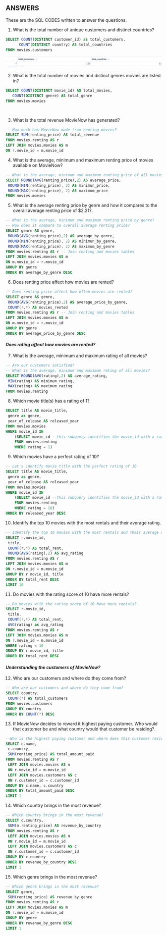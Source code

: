 ## ANSWERS
These are the SQL CODES written to answer the questions.
1. What is the total number of unique customers and distinct countries?
  ```sql
SELECT COUNT(DISTINCT customer_id) as total_customers,
        COUNT(DISTINCT country) AS total_countries
FROM movies.customers
```
![](Q1.png)

2. What is the total number of movies and distinct genres movies are listed in?
```sql
SELECT COUNT(DISTINCT movie_id) AS total_movies,
   COUNT(DISTINCT genre) AS total_genre
FROM movies.movies
```
![]()

3. What is the total revenue MovieNow has generated?
```sql
-- How much has MovieNow made from renting movies?
SELECT SUM(renting_price) AS total_revenue
FROM movies.renting AS r
LEFT JOIN movies.movies AS m
ON r.movie_id = m.movie_id
```

4. What is the average, minimum and maximum renting price of movies available on MovieNow?
```sql
-- What is the average, minimum and maximum renting price of all movies rounded to two decimal places?
SELECT ROUND(AVG(renting_price),2) AS average_price,
 ROUND(MIN(renting_price), 2) AS minimun_price,
 ROUND(MAX(renting_price), 2) AS maximum_price
FROM movies.movies
```
5. What is the average renting price by genre and how it compares to the overall average renting price of $2.21?.
```sql
-- What is the average, minimum and maximum renting price by genre? 
-- How does it compare to overall average renting price?
SELECT genre AS genre,
 ROUND(AVG(renting_price),2) AS average_by_genre,
 ROUND(MIN(renting_price), 2) AS minimun_by_genre,
 ROUND(MAX(renting_price), 2) AS maximum_by_genre
FROM movies.renting AS r -- Join renting and movies tables
LEFT JOIN movies.movies AS m
ON m.movie_id = r.movie_id
GROUP BY genre
ORDER BY average_by_genre DESC
```

6. Does renting price affect how movies are rented?
```sql
-- Does renting price affect how often movies are rented?
SELECT genre AS genre,
 ROUND(AVG(renting_price),2) AS average_price_by_genre,
 COUNT(r.*) AS movies_rented
FROM movies.renting AS r -- Join renting and movies tables
LEFT JOIN movies.movies AS m
ON m.movie_id = r.movie_id
GROUP BY genre
ORDER BY average_price_by_genre DESC
```


#### _Does rating affect how movies are rented?_
7. What is the average, minimum and maximum rating of all movies?
```sql
-- Are our customers satisfied?
-- What is the average, minimum and maximum rating of all movies?
SELECT ROUND(AVG(rating),2) AS average_rating,
 MIN(rating) AS minimum_rating,
 MAX(rating) AS maximum_rating
FROM movies.renting
```

8. Which movie title(s) has a rating of 1?
```sql
SELECT title AS movie_title,
 genre as genre,
 year_of_release AS released_year
FROM movies.movies
WHERE movie_id IN
    (SELECT movie_id --this subquery identifies the movie_id with a rating of 1
    FROM movies.renting
    WHERE rating = 1)
```
9. Which movies have a perfect rating of 10?
```sql
-- Let's identify movie title with the perfect rating of 10
SELECT title AS movie_title,
 genre as genre,
 year_of_release AS released_year
FROM movies.movies
WHERE movie_id IN
    (SELECT movie_id --this subquery identifies the movie_id with a rating of 10
    FROM movies.renting
    WHERE rating = 10)
ORDER BY released_year DESC
```
10. Identify the top 10 movies with the most rentals and their average rating.
```sql
-- Identify the top 10 movies with the most rentals and their average rating
SELECT r.movie_id,
 title, 
 COUNT(r.*) AS total_rent,
 ROUND(AVG(rating),2) AS avg_rating
FROM movies.renting AS r
LEFT JOIN movies.movies AS m
ON r.movie_id = m.movie_id
GROUP BY r.movie_id, title
ORDER BY total_rent DESC
LIMIT 10
```

11. Do movies with the rating score of 10 have more rentals?
```sql
-- Do movies with the rating score of 10 have more rentals?
SELECT r.movie_id,
 title, 
 COUNT(r.*) AS total_rent,
 AVG(rating) as avg_rating
FROM movies.renting AS r
LEFT JOIN movies.movies AS m
ON r.movie_id = m.movie_id
WHERE rating = 10
GROUP BY r.movie_id, title
ORDER BY total_rent DESC
```

#### _Understanding the customers of MovieNow?_
12. Who are our customers and where do they come from?
```sql
-- Who are our customers and where do they come from?
SELECT country,
 COUNT(*) AS total_customers
FROM movies.customers
GROUP BY country
ORDER BY COUNT(*) DESC
```
13. If MovieNow decides to reward it highest paying customer. Who would that customer be and what country would that customer be residing?.
```sql
--Who is the highest paying customer and where does this customer reside?
SELECT c.name,
 c.country,
 SUM(renting_price) AS total_amount_paid
FROM movies.renting AS r
 LEFT JOIN movies.movies AS m
 ON r.movie_id = m.movie_id
 LEFT JOIN movies.customers AS c
 ON r.customer_id = c.customer_id
GROUP BY c.name, c.country
ORDER BY total_amount_paid DESC
LIMIT 1
```
14. Which country brings in the most revenue?
```sql
-- Which country brings in the most revenue?
SELECT c.country,
 SUM(m.renting_price) AS revenue_by_country
FROM movies.renting AS r
 LEFT JOIN movies.movies AS m
 ON r.movie_id = m.movie_id
 LEFT JOIN movies.customers AS c
 ON r.customer_id = c.customer_id
GROUP BY c.country
ORDER BY revenue_by_country DESC
LIMIT 1
```
15. Which genre brings in the most revenue?
```sql
-- Which genre brings in the most revenue?
SELECT genre,
 SUM(renting_price) AS revenue_by_genre
FROM movies.renting AS r
LEFT JOIN movies.movies AS m
ON r.movie_id = m.movie_id
GROUP BY genre
ORDER BY revenue_by_genre DESC
LIMIT 1
```
